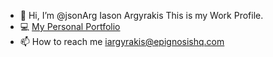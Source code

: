 - 👋 Hi, I’m @jsonArg Iason Argyrakis This is my Work Profile.
- 💻 [My Personal Portfolio](https://github.com/IasonArgyrakis)
- 📫 How to reach me [iargyrakis@epignosishq.com](mailto:iargyrakis@epignosishq.com)

<!---
jsonArg/jsonArg is a ✨ special ✨ repository because its `README.md` (this file) appears on your GitHub profile.
You can click the Preview link to take a look at your changes.
--->
